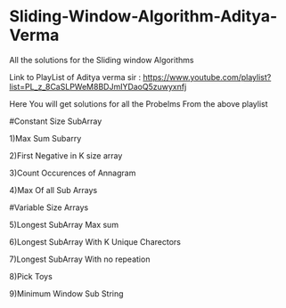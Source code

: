# Sliding-Window-Algorithm-Aditya-Verma
All the solutions for the Sliding window Algorithms

Link to PlayList of Aditya verma sir : https://www.youtube.com/playlist?list=PL_z_8CaSLPWeM8BDJmIYDaoQ5zuwyxnfj

Here You will get solutions for all the Probelms From the above playlist

#Constant Size SubArray

1)Max Sum Subarry

2)First Negative in K size array

3)Count Occurences of Annagram

4)Max Of all Sub Arrays

#Variable Size Arrays

5)Longest SubArray Max sum

6)Longest SubArray With K Unique Charectors

7)Longest SubArray With no repeation

8)Pick Toys

9)Minimum Window Sub String
